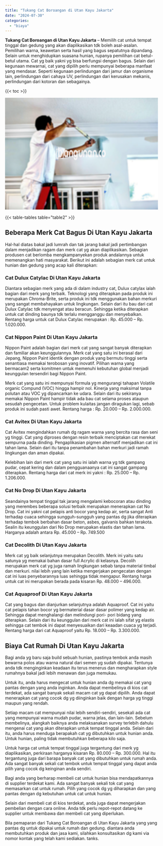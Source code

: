 ```yaml
---
title: "Tukang Cat Boroangan di Utan Kayu Jakarta"
date: "2024-07-30"
categories: 
  - "biaya"
---
```


**Tukang Cat Boroangan di Utan Kayu Jakarta** – Memilih cat untuk tempat tinggal dan gedung yang akan diaplikasikan tdk boleh asal-asalan. Pemilihan warna, keawetan serta hasil yang bagus sepatutnya dipandang. Selain untuk menghidupkan suasana hunian, rupanya pemilihan cat betul-betul utama. Cat yg baik yakni yg bisa berfungsi dengan bagus. Selain dari kegunaan mewarnai, cat yang dipilih perlu mempunyai beberapa manfaat yang mendasar. Seperti kegunaan perlindungan dari jamur dan organisme lain, perlindungan dari cahaya UV, perlindungan dari kerusakan mekanis, perlindungan dari kotoran dan sebagainya.

{{< toc >}}

![Tukang Cat Boroangan di Utan Kayu Jakarta](/images/jasa-cat-murah17.png)

{{< table-tables table="table2" >}}

## Beberapa Merk Cat Bagus Di Utan Kayu Jakarta

Hal-hal diatas bakal jadi lumrah dan tak jarang bakal jadi pertimbangan dalam menjadikan ragam dan merk cat yg akan diaplikasikan. Sebagian produsen cat berlomba mengkampanyekan produk andalannya untuk memenangkan hati masyarakat. Berikut ini adalah sebagian merk cat untuk hunian dan gedung yang acap kali diterapkan:

### Cat Dulux Catylac Di Utan Kayu Jakarta

Diantara sebagian merk yang ada di dalam industry cat, Dulux catylax ialah bagian dari merk yang terbaik. Teknologi yang diterapkan pada produk ini merupakan Chroma-Brite, serta produk ini tdk menggunakan bahan merkuri yang sangat membahayakan untuk lingkungan. Selain dari itu bau dari cat Dulux Catylac tdk menyengat atau beracun. Sehingga ketika diterapkan untuk cat dinding baunya tdk terlalu mengganggu dan menyebalkan. Rentang harga untuk cat Dulux Catylac merupakan : Rp. 45.000 – Rp. 1.020.000.

### Cat Nippon Paint Di Utan Kayu Jakarta

Nippon Paint adalah bagian dari merk cat yang sangat banyak diterapkan dan familiar akan keunggulannya. Merk cat yang satu ini berasal dari Jepang, Nippon Paint identik dengan produk yang bermutu tinggi serta senantiasa memakai terobosan yang inovatif. Pilihan warna yang bermacam2 serta komitmen untuk memenuhi kebutuhan global menjadi keunggulan tersendiri bagi Nippon Paint.

Merk cat yang satu ini mempunyai formula yg mengurangi tahapan Volatile organic Compund (VOC) hingga hampir nol. Kinerja yang maksimal tanpa polutan atau VOC yg dipancarkan ke udara. Selain dari itu sekiranya memakai Nippon Paint hampir tidak ada bau cat selama proses ataupun sesudah pengecetan. Untuk problem kulaitas jangan diragukan lagi, sebab produk ini sudah pasti awet. Rentang harga : Rp. 20.000 – Rp. 2.000.000.

### Cat Avitex Di Utan Kayu Jakarta

Cat Avitex mengindahkan rumah dg ragam warna yang bercita rasa dan seni yg tinggi. Cat yang diproses dengan resin terbaik menciptakan cat merekat sempurna pada dinding. Pengaplikasian pigmen alternatif menjadikan cat ini tahan lama. Selain dari itu tanpa penambahan bahan merkuri jadi ramah lingkungan dan aman dipakai.

Kelebihan lain dari merk cat yang satu ini ialah warna yg tdk gampang pudar, cepat kering dan dalam pengguanaanya cat ini sangat gampang diterapkan. Rentang harga dari cat merk ini yakni : Rp. 25.000 – Rp. 1.206.000.

### Cat No Drop Di Utan Kayu Jakarta

Seandainya tempat tinggal tak jarang mengalami kebocoran atau dinding yang merembes beberapa solusi terbaik merupakan menerapkan cat No Drop. Cat ini yakni cat pelapis anti bocor yang kedap air, serta sangat Anti terhadap cuaca sehingga sungguh-sungguh yang pantas dg jika diterapkan terhadap tembok berbahan dasar beton, asbes, galvanis bahkan terakota. Sealin itu keunggulan dari No Drop merupakan elastis dan tahan lama. Harganya adalah antara Rp. 45.000 – Rp. 749.500

### Cat Decolith Di Utan Kayu Jakarta

Merk cat yg baik selanjutnya merupakan Decolith. Merk ini yaitu satu satunya yg memakai bahan dasar full Acrylic di kelasnya. Decolih merupakan merk cat yg juga ramah lingkungan sebab tanpa material timbal dan merkuri. nilai lebih yang lain ketika mengerjakan pengecatan dengan cat ini luas penyebarannya luas sehingga tidak mengapur. Rentang harga untuk cat ini merupakan berada pada kisaran Rp. 48.000 – 496.000.

### Cat Aquaproof Di Utan Kayu Jakarta

Cat yang bagus dan dianjurkan selanjutnya adalah Aquaproof. Cat ini yaitu cat pelapis tahan bocor yg bermaterial dasar dasar polimer yang kedap air. Sehingga dapat menghalangi dan melindungi pori- pori bidang yang diterapkan. Selain dari itu keunggulan dari merk cat ini ialah sifat yg elastis sehingga cat tembok ini dapat menyesuaikan dari keaadan cuaca yg terjadi. Rentang harga dari cat Aquaproof yaitu Rp. 18.000 – Rp. 3.300.000.

## Biaya Cat Rumah Di Utan Kayu Jakarta

Bagi anda yg baru saja build sebuah hunian, pastinya tembok anda masih bewarna polos atau warna natural dari semen yg sudah dipakai. Tentunya anda tdk menginginkan keadaan itu terus menerus dan mengharapkan style rumahnya bakal jadi lebih menawan dan juga memukau.

Untuk itu, anda harus mengecat untuk hunian anda dg memakai cat yang pantas dengan yang anda inginkan. Anda dapat membelinya di kios cat terdekat, ada sangat banyak sekali macam cat yg dapat dipilih. Anda dapat menerapkan cat yang cocok dg yg diinginkan baik dengan harga yg tinggi maupun yang rendah.

Setiap macam cat mempunyai nilai lebih sendiri-sendiri, sesekali ada cat yang mempunyai warna mudah pudar, warna jelas, dan lain-lain. Sebelum membelinya, alangkah baiknya anda melaksanakan survey terlebih dahulu mengenai cat yang akan diterapkan untuk tempat tinggal anda. Selain dari itu, anda harus menduga berapakah cat yg dibutuhkan untuk hunian anda. Untuk hunian, paling tidak membutuhkan beberapa kilo saja.

Untuk harga cat untuk tempat tinggal juga tergantung dari merk yg diaplikasikan, perkiraan harganya kisaran Rp. 80.000 – Rp. 300.000. Hal itu tergantung juga dari barapa banyak cat yang dibutuhkan untuk rumah anda. Ada sangat banyak sekali cat tembok untuk tempat tinggal yang dapat anda pilih yang cocok dg keinginan anda sendiri.

Bagi anda yang berharap membeli cat untuk hunian bisa mendapatkannya di supplier terdekat kami. Ada sangat banyak sekali tok cat yang memasarkan cat untuk rumah. Pilih yang cocok dg yg diharapkan dan yang pantas dengan dg kebutuhan untuk cat untuk hunian.

Selain dari membeli cat di kios terdekat, anda juga dapat mengerjakan pembelian dengan cara online. Anda tdk perlu repot-repot datang ke supplier untuk membawa dan membeli cat yang diperlukan.

Bila pemaparan dari Tukang Cat Boroangan di Utan Kayu Jakarta yang yang pantas dg untuk dipakai untuk rumah dan gedung. diantara anda membutuhkan produk dan jasa kami, silahkan konsultasikan dg kami via nomor kontak yang telah kami sediakan. tanks.
